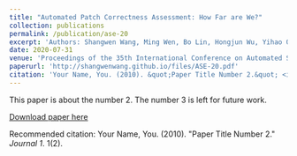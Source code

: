 ```yaml
---
title: "Automated Patch Correctness Assessment: How Far are We?"
collection: publications
permalink: /publication/ase-20
excerpt: 'Authors: Shangwen Wang, Ming Wen, Bo Lin, Hongjun Wu, Yihao Qin, Deqing Zou, Xiaoguang Mao, Hai Jin'
date: 2020-07-31
venue: 'Proceedings of the 35th International Conference on Automated Software Engineering (ASE'20, CCF-A)'
paperurl: 'http://shangwenwang.github.io/files/ASE-20.pdf'
citation: 'Your Name, You. (2010). &quot;Paper Title Number 2.&quot; <i>Journal 1</i>. 1(2).'
---
```

This paper is about the number 2. The number 3 is left for future work.

[Download paper here](http://shangwenwang.github.io/files/ASE-20.pdf)

Recommended citation: Your Name, You. (2010). "Paper Title Number 2." <i>Journal 1</i>. 1(2).
